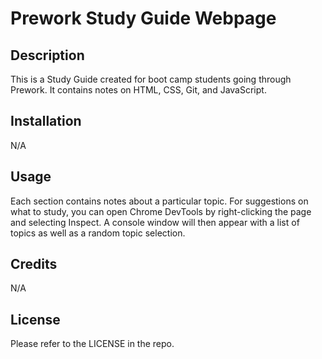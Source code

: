 # Prework Study Guide Webpage

## Description

This is a Study Guide created for boot camp students going through Prework. It contains notes on HTML, CSS, Git, and JavaScript. 
## Installation

N/A

## Usage

Each section contains notes about a particular topic. For suggestions on what to study, you can open Chrome DevTools by right-clicking the page and selecting Inspect. A console
window will then appear with a list of topics as well as a random topic selection.

## Credits

N/A

## License

Please refer to the LICENSE in the repo.
